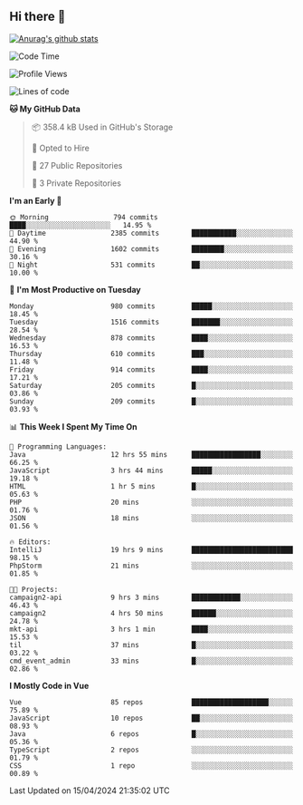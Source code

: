 ## Hi there 👋

[![Anurag's github stats](https://github-readme-stats.vercel.app/api?username=Songwonseok)](https://github.com/anuraghazra/github-readme-stats)



<!--START_SECTION:waka-->
![Code Time](http://img.shields.io/badge/Code%20Time-2%2C798%20hrs%2050%20mins-blue)

![Profile Views](http://img.shields.io/badge/Profile%20Views-0-blue)

![Lines of code](https://img.shields.io/badge/From%20Hello%20World%20I%27ve%20Written-34.8%20million%20lines%20of%20code-blue)

**🐱 My GitHub Data** 

> 📦 358.4 kB Used in GitHub's Storage 
 > 
> 💼 Opted to Hire
 > 
> 📜 27 Public Repositories 
 > 
> 🔑 3 Private Repositories 
 > 
**I'm an Early 🐤** 

```text
🌞 Morning                794 commits         ████░░░░░░░░░░░░░░░░░░░░░   14.95 % 
🌆 Daytime                2385 commits        ███████████░░░░░░░░░░░░░░   44.90 % 
🌃 Evening                1602 commits        ████████░░░░░░░░░░░░░░░░░   30.16 % 
🌙 Night                  531 commits         ██░░░░░░░░░░░░░░░░░░░░░░░   10.00 % 
```
📅 **I'm Most Productive on Tuesday** 

```text
Monday                   980 commits         █████░░░░░░░░░░░░░░░░░░░░   18.45 % 
Tuesday                  1516 commits        ███████░░░░░░░░░░░░░░░░░░   28.54 % 
Wednesday                878 commits         ████░░░░░░░░░░░░░░░░░░░░░   16.53 % 
Thursday                 610 commits         ███░░░░░░░░░░░░░░░░░░░░░░   11.48 % 
Friday                   914 commits         ████░░░░░░░░░░░░░░░░░░░░░   17.21 % 
Saturday                 205 commits         █░░░░░░░░░░░░░░░░░░░░░░░░   03.86 % 
Sunday                   209 commits         █░░░░░░░░░░░░░░░░░░░░░░░░   03.93 % 
```


📊 **This Week I Spent My Time On** 

```text
💬 Programming Languages: 
Java                     12 hrs 55 mins      █████████████████░░░░░░░░   66.25 % 
JavaScript               3 hrs 44 mins       █████░░░░░░░░░░░░░░░░░░░░   19.18 % 
HTML                     1 hr 5 mins         █░░░░░░░░░░░░░░░░░░░░░░░░   05.63 % 
PHP                      20 mins             ░░░░░░░░░░░░░░░░░░░░░░░░░   01.76 % 
JSON                     18 mins             ░░░░░░░░░░░░░░░░░░░░░░░░░   01.56 % 

🔥 Editors: 
IntelliJ                 19 hrs 9 mins       █████████████████████████   98.15 % 
PhpStorm                 21 mins             ░░░░░░░░░░░░░░░░░░░░░░░░░   01.85 % 

🐱‍💻 Projects: 
campaign2-api            9 hrs 3 mins        ████████████░░░░░░░░░░░░░   46.43 % 
campaign2                4 hrs 50 mins       ██████░░░░░░░░░░░░░░░░░░░   24.78 % 
mkt-api                  3 hrs 1 min         ████░░░░░░░░░░░░░░░░░░░░░   15.53 % 
til                      37 mins             █░░░░░░░░░░░░░░░░░░░░░░░░   03.22 % 
cmd_event_admin          33 mins             █░░░░░░░░░░░░░░░░░░░░░░░░   02.86 % 
```

**I Mostly Code in Vue** 

```text
Vue                      85 repos            ███████████████████░░░░░░   75.89 % 
JavaScript               10 repos            ██░░░░░░░░░░░░░░░░░░░░░░░   08.93 % 
Java                     6 repos             █░░░░░░░░░░░░░░░░░░░░░░░░   05.36 % 
TypeScript               2 repos             ░░░░░░░░░░░░░░░░░░░░░░░░░   01.79 % 
CSS                      1 repo              ░░░░░░░░░░░░░░░░░░░░░░░░░   00.89 % 
```




 Last Updated on 15/04/2024 21:35:02 UTC
<!--END_SECTION:waka-->
